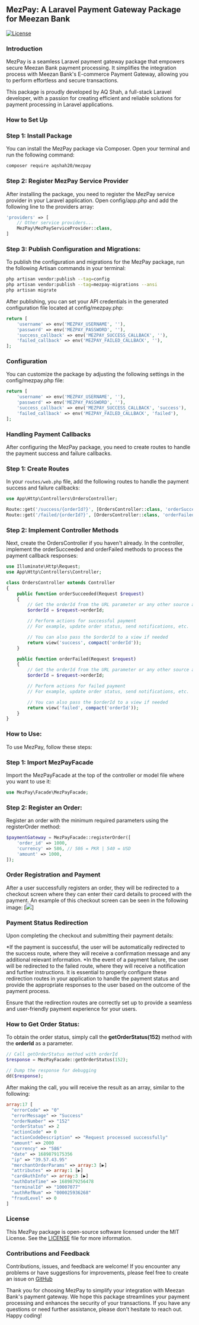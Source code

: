 ## MezPay: A Laravel Payment Gateway Package for Meezan Bank

[![License](https://img.shields.io/badge/License-MIT-blue.svg)](https://github.com/aqshah20/mezpay/blob/master/LICENSE)

### Introduction

MezPay is a seamless Laravel payment gateway package that empowers secure Meezan Bank payment processing. It simplifies the integration process with Meezan Bank's E-commerce Payment Gateway, allowing you to perform effortless and secure transactions.

This package is proudly developed by AQ Shah, a full-stack Laravel developer, with a passion for creating efficient and reliable solutions for payment processing in Laravel applications.

### How to Set Up

### Step 1: Install Package

You can install the MezPay package via Composer. Open your terminal and run the following command:

```bash
composer require aqshah20/mezpay
```

### Step 2: Register MezPay Service Provider
After installing the package, you need to register the MezPay service provider in your Laravel application. Open config/app.php and add the following line to the providers array:

```php
'providers' => [
    // Other service providers...
    MezPay\MezPayServiceProvider::class,
]
```

### Step 3: Publish Configuration and Migrations:
To publish the configuration and migrations for the MezPay package, run the following Artisan commands in your terminal:

```bash
php artisan vendor:publish --tag=config
php artisan vendor:publish --tag=mezpay-migrations --ansi
php artisan migrate
```
After publishing, you can set your API credentials in the generated configuration file located at config/mezpay.php:

```php
return [
    'username' => env('MEZPAY_USERNAME', ''),
    'password' => env('MEZPAY_PASSWORD', ''),
    'success_callback' => env('MEZPAY_SUCCESS_CALLBACK', ''),
    'failed_callback' => env('MEZPAY_FAILED_CALLBACK', ''),
];
```
### Configuration
You can customize the package by adjusting the following settings in the config/mezpay.php file:

```php
return [
    'username' => env('MEZPAY_USERNAME', ''),
    'password' => env('MEZPAY_PASSWORD', ''),
    'success_callback' => env('MEZPAY_SUCCESS_CALLBACK', 'success'),
    'failed_callback' => env('MEZPAY_FAILED_CALLBACK', 'failed'),
];
```
### Handling Payment Callbacks

After configuring the MezPay package, you need to create routes to handle the payment success and failure callbacks.

### Step 1: Create Routes

In your `routes/web.php` file, add the following routes to handle the payment success and failure callbacks:

```php
use App\Http\Controllers\OrdersController;

Route::get('/success/{orderId?}', [OrdersController::class, 'orderSucceeded'])->name('success');
Route::get('/failed/{orderId?}', [OrdersController::class, 'orderFailed'])->name('failed');
```
### Step 2: Implement Controller Methods
Next, create the OrdersController if you haven't already. In the controller, implement the orderSucceeded and orderFailed methods to process the payment callback responses:

```php
use Illuminate\Http\Request;
use App\Http\Controllers\Controller;

class OrdersController extends Controller
{
    public function orderSucceeded(Request $request)
    {
        // Get the orderId from the URL parameter or any other source as needed
        $orderId = $request->orderId;

        // Perform actions for successful payment
        // For example, update order status, send notifications, etc.

        // You can also pass the $orderId to a view if needed
        return view('success', compact('orderId'));
    }

    public function orderFailed(Request $request)
    {
        // Get the orderId from the URL parameter or any other source as needed
        $orderId = $request->orderId;

        // Perform actions for failed payment
        // For example, update order status, send notifications, etc.

        // You can also pass the $orderId to a view if needed
        return view('failed', compact('orderId'));
    }
}

```


### How to Use:
To use MezPay, follow these steps:

### Step 1: Import MezPayFacade
Import the MezPayFacade at the top of the controller or model file where you want to use it:
```php
use MezPay\Facade\MezPayFacade;
```

### Step 2: Register an Order:
Register an order with the minimum required parameters using the registerOrder method:
```php
$paymentGateway = MezPayFacade::registerOrder([
    'order_id' => 1000,
    'currency' => 586, // 586 = PKR | 540 = USD
    'amount' => 1000,
]);
```

### Order Registration and Payment
After a user successfully registers an order, they will be redirected to a checkout screen where they can enter their card details to proceed with the payment. An example of this checkout screen can be seen in the following image: 
[<img src="https://photos.app.goo.gl/CpAFU5tmFZnRexdw5"  />]


### Payment Status Redirection
Upon completing the checkout and submitting their payment details:

*If the payment is successful, the user will be automatically redirected to the success route, where they will receive a confirmation message and any additional relevant information.
*In the event of a payment failure, the user will be redirected to the failed route, where they will receive a notification and further instructions.
It is essential to properly configure these redirection routes in your application to handle the payment status and provide the appropriate responses to the user based on the outcome of the payment process.

Ensure that the redirection routes are correctly set up to provide a seamless and user-friendly payment experience for your users.


### How to Get Order Status:
To obtain the order status, simply call the  **getOrderStatus(152)**  method with the  **orderId** as a parameter.
```php
// Call getOrderStatus method with orderId
$response = MezPayFacade::getOrderStatus(152);

// Dump the response for debugging
dd($response);
```

After making the call, you will receive the result as an array, similar to the following:
```php
array:17 [
  "errorCode" => "0"
  "errorMessage" => "Success"
  "orderNumber" => "152"
  "orderStatus" => 2
  "actionCode" => 0
  "actionCodeDescription" => "Request processed successfully"
  "amount" => 2000
  "currency" => "586"
  "date" => 1689879175356
  "ip" => "39.57.43.95"
  "merchantOrderParams" => array:3 [▶]
  "attributes" => array:1 [▶]
  "cardAuthInfo" => array:3 [▶]
  "authDateTime" => 1689879256478
  "terminalId" => "10007077"
  "authRefNum" => "000025936268"
  "fraudLevel" => 0
]
```





### License
This MezPay package is open-source software licensed under the MIT License. See the [LICENSE](https://github.com/spatie/laravel-permission/blob/main/LICENSE.md) file for more information.
### Contributions and Feedback
Contributions, issues, and feedback are welcome! If you encounter any problems or have suggestions for improvements, please feel free to create an issue on  [GitHub](https://github.com)

Thank you for choosing MezPay to simplify your integration with Meezan Bank's payment gateway. We hope this package streamlines your payment processing and enhances the security of your transactions. If you have any questions or need further assistance, please don't hesitate to reach out. Happy coding!












